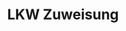 ---
layout: article
title: LKW Zuweisung
description: 
  - Diese Vorlage bietet die Möglichkeit, einem bestimmten Tor zu einem bestimmten Zeitpunkt verschiedene LKWs zuzuweisen. Die Zuordnung der LKWs erfolgt über das Peakboard Webinterface. Dort können Sie alle Daten direkt auf der Peakboard Box speichern und pflegen. Laden Sie die Visualisierung auf Ihre Box hoch und öffnen Sie das Webinterface, um Ihre Tore und LKWs zu verwalten.
lang: de
weight: 1000
isDraft: false
ref: Truck_Assignment
category:
  - Logistik
  - LKW
  - Verkehr
image: Truck_Assignment_DE.png
image_thumbnail: Truck_Assignment_DE_thumbnail.png
download: Truck_Assignment_DE.pbmx
overview_description:
overview_benefits:
overview_data_sources:
---